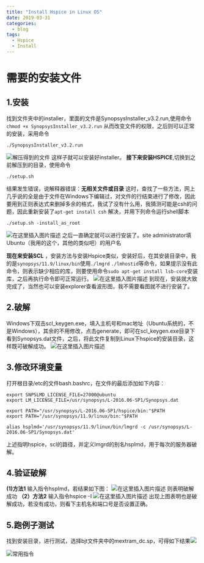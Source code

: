 ```yaml
---
title: "Install Hspice in Linux OS"
date: 2019-03-31
categories:
  - blog
tags:
  - Hspice
  - Install
--- 
```

 
# 需要的安装文件



## 1.安装

找到文件夹中的installer，里面的文件是SynopsysInstaller_v3.2.run,使用命令
`chmod +x SynopsysInstaller_v3.2.run`
从而改变文件的权限，之后则可以正常的安装，采用命令

```
./SynopsysInstaller_v3.2.run
```
![解压得到的文件](https://img-blog.csdnimg.cn/20181110213222131.png)
这样子就可以安装好installer。
**接下来安装HSPICE**,切换到之前解压到的目录，使用命令

```
./setup.sh
```
结果发生错误，说解释器错误：**无相关文件或目录**
这时，查找了一些方法，网上几乎说的全是由于文件在Windows下编辑过，对文件的行结束进行了修改，因此要用到正则表达式来删掉多余的格式，我试了没有什么用，我猜测可能是csh的问题，因此重新安装了`apt-get install csh`
解决，并用下列命令运行shell脚本

```
./setup.sh -install_as_root
```
![在这里插入图片描述](https://img-blog.csdnimg.cn/20181110214027958.png?x-oss-process=image/watermark,type_ZmFuZ3poZW5naGVpdGk,shadow_10,text_aHR0cHM6Ly9ibG9nLmNzZG4ubmV0L3p3cHJvbWlzZQ==,size_16,color_FFFFFF,t_70)
之后一直确定就可以进行安装了。site administrator填Ubuntu（我用的这个，其他的类似吧）的用户名

  **现在来安装SCL** ，安装方法与安装Hspice类似，安装好后，在其安装目录中，我的是`synopsys/11.9/linux/bin`使用`./lmgrd` `./lmhostid`等命令，如果提示没有此命令，则表示缺少相应的库，则要使用命令`sudo apt-get install lsb-core`安装库，之后再执行命令即可正常运行。
  ![在这里插入图片描述](https://img-blog.csdnimg.cn/2018111111180260.png)
  到现在，安装就大致完成了，当然也可以安装explorer查看波形图，我不需要看图就不进行安装了。
## 2.破解
Windows下双击scl_keygen.exe，填入主机号和mac地址（Ubuntu系统的，不是Windows），其余的不用修改，点击generate，即可在scl_keygen.exe目录下看到Synopsys.dat文件，之后，将此文件复制到Linux下hspice的安装目录，这样既可破解成功。
![在这里插入图片描述](https://img-blog.csdnimg.cn/20181125222624889.png?x-oss-process=image/watermark,type_ZmFuZ3poZW5naGVpdGk,shadow_10,text_aHR0cHM6Ly9ibG9nLmNzZG4ubmV0L3p3cHJvbWlzZQ==,size_16,color_FFFFFF,t_70)

## 3.修改环境变量
 打开根目录/etc的文件bash.bashrc，在文件的最后添加如下内容：
 

```
export SNPSLMD_LICENSE_FILE=27000@ubuntu
export LM_LICENSE_FILE=/usr/synopsys/L-2016.06-SP1/Synopsys.dat

export PATH="/usr/synopsys/L-2016.06-SP1/hspice/bin:"$PATH
export PATH="/usr/synopsys/11.9/linux/bin:"$PATH

alias hsplmd='/usr/synopsys/11.9/linux/bin/lmgrd -c /usr/synopsys/L-2016.06-SP1/Synopsys.dat'
```
上述指明hspice，scl的路径，并定义lmgrd的别名hsplmd，用于每次的服务器破解。
## 4.验证破解
**(1)方法1**
输入指令hsplmd，若结果如下图：
![在这里插入图片描述](https://img-blog.csdnimg.cn/20181125231226809.png?x-oss-process=image/watermark,type_ZmFuZ3poZW5naGVpdGk,shadow_10,text_aHR0cHM6Ly9ibG9nLmNzZG4ubmV0L3p3cHJvbWlzZQ==,size_16,color_FFFFFF,t_70)
 则表明破解成功
 **（2）方法2**
 输入指令hspice -I
 ![在这里插入图片描述](https://img-blog.csdnimg.cn/2018112523145789.png?x-oss-process=image/watermark,type_ZmFuZ3poZW5naGVpdGk,shadow_10,text_aHR0cHM6Ly9ibG9nLmNzZG4ubmV0L3p3cHJvbWlzZQ==,size_16,color_FFFFFF,t_70)
 出现上图表明也是破解成功，若没有成功，则看下主机名和端口号是否设置正确。
 ## 5.跑例子测试
 找到安装目录，进行测试，选择bjt文件夹中的mextram_dc.sp，可得如下结果![](https://img-blog.csdnimg.cn/2018112523235083.png?x-oss-process=image/watermark,type_ZmFuZ3poZW5naGVpdGk,shadow_10,text_aHR0cHM6Ly9ibG9nLmNzZG4ubmV0L3p3cHJvbWlzZQ==,size_16,color_FFFFFF,t_70)
 
 ![常用指令](https://img-blog.csdnimg.cn/20181125232602433.png?x-oss-process=image/watermark,type_ZmFuZ3poZW5naGVpdGk,shadow_10,text_aHR0cHM6Ly9ibG9nLmNzZG4ubmV0L3p3cHJvbWlzZQ==,size_16,color_FFFFFF,t_70)
